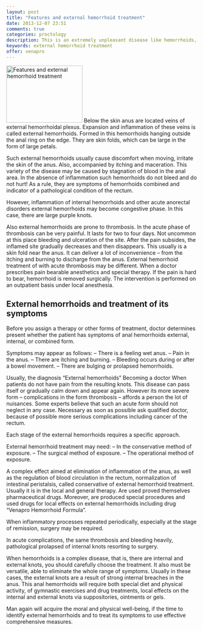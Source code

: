```yaml
---
layout: post
title: "Features and external hemorrhoid treatment"
date: 2013-12-07 23:51
comments: true
categories: proctology
description: This is an extremely unpleasant disease like hemorrhoids, can occur at any age. This article is about the external hemorrhoid treatment
keywords: external hemorrhoid treatment
offer: venapro
---
```

<p><img class="left" src="http://medusanews.com/images/external-hemorrhoid-treatment/image.jpg" width="200" height="150" title="External hemorrhoid treatment" alt="Features and external hemorrhoid treatment"> Below the skin anus are located veins of external hemorrhoidal plexus. Expansion and inflammation of these veins is called external hemorrhoids. Formed in this hemorrhoids hanging outside the anal ring on the edge. They are skin folds, which can be large in the form of large petals.</p>

<p>Such external hemorrhoids usually cause discomfort when moving, irritate the skin of the anus. Also, accompanied by itching and maceration. This variety of the disease may be caused by stagnation of blood in the anal area. In the absence of inflammation such hemorrhoids do not bleed and do not hurt! As a rule, they are symptoms of hemorrhoids combined and indicator of a pathological condition of the rectum.</p>

<!-- more -->


<p>However, inflammation of internal hemorrhoids and other acute anorectal disorders external hemorrhoids may become congestive phase. In this case, there are large purple knots.</p>

<p>Also external hemorrhoids are prone to thrombosis. In the acute phase of thrombosis can be very painful. It lasts for two to four days. Not uncommon at this place bleeding and ulceration of the site. After the pain subsides, the inflamed site gradually decreases and then disappears. This usually is a skin fold near the anus. It can deliver a lot of inconvenience &ndash; from the itching and burning to discharge from the anus. External hemorrhoid treatment of with acute thrombosis may be different. When a doctor prescribes pain bearable anesthetics and special therapy. If the pain is hard to bear, hemorrhoid is removed surgically. The intervention is performed on an outpatient basis under local anesthesia.</p>

<h2>External hemorrhoids and treatment of its symptoms</h2>

<p>Before you assign a therapy or other forms of treatment, doctor determines present whether the patient has symptoms of anal hemorrhoids external, internal, or combined form.</p>

<p>Symptoms may appear as follows:
&ndash; There is a feeling wet anus.
&ndash; Pain in the anus.
&ndash; There are itching and burning.
&ndash; Bleeding occurs during or after a bowel movement.
&ndash; There are bulging or prolapsed hemorrhoids.</p>

<p>Usually, the diagnosis &ldquo;External hemorrhoids&rdquo; Becoming a doctor When patients do not have pain from the resulting knots. This disease can pass itself or gradually calm down and appear again. However its more severe form &ndash; complications in the form thrombosis &ndash; affords a person the lot of nuisances. Some experts believe that such an acute form should not neglect in any case. Necessary as soon as possible ask qualified doctor, because of possible more serious complications including cancer of the rectum.</p>

<p>Each stage of the external hemorrhoids requires a specific approach.</p>

<p>External hemorrhoid treatment may need:
&ndash; In the conservative method of exposure.
&ndash; The surgical method of exposure.
&ndash; The operational method of exposure.</p>

<p>A complex effect aimed at elimination of inflammation of the anus, as well as the regulation of blood circulation in the rectum, normalization of intestinal peristalsis, called conservative of external hemorrhoid treatment. Usually it is in the local and general therapy. Are used proved themselves pharmaceutical drugs. Moreover, are produced special procedures and used drugs for local effects on external hemorrhoids including drug &ldquo;Venapro Hemorrhoid Formula&rdquo;.</p>

<p>When inflammatory processes repeated periodically, especially at the stage of remission, surgery may be required.</p>

<p>In acute complications, the same thrombosis and bleeding heavily, pathological prolapsed of internal knots resorting to surgery.</p>

<p>When hemorrhoids is a complex disease, that is, there are internal and external knots, you should carefully choose the treatment. It also must be versatile, able to eliminate the whole range of symptoms. Usually in these cases, the external knots are a result of strong internal breaches in the anus. This anal hemorrhoids will require both special diet and physical activity, of gymnastic exercises and drug treatments, local effects on the internal and external knots via suppositories, ointments or gels.</p>

<p>Man again will acquire the moral and physical well-being, if the time to identify external hemorrhoids and to treat its symptoms to use effective comprehensive measures.</p>
